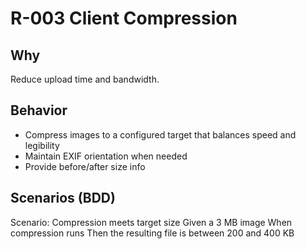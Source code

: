 # R-003 Client Compression

## Why
Reduce upload time and bandwidth.

## Behavior
- Compress images to a configured target that balances speed and legibility
- Maintain EXIF orientation when needed
- Provide before/after size info

## Scenarios (BDD)
Scenario: Compression meets target size
Given a 3 MB image
When compression runs
Then the resulting file is between 200 and 400 KB
